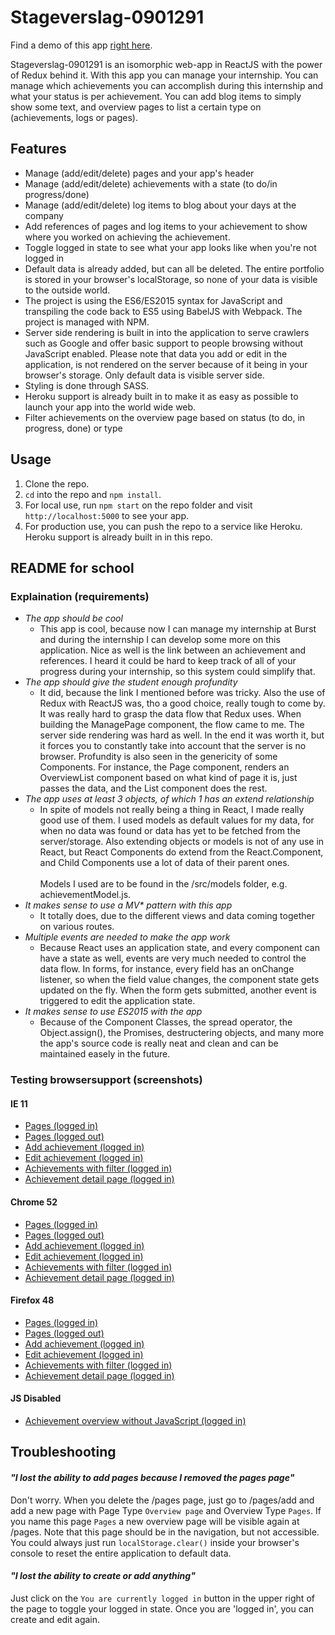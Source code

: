 # Stageverslag-0901291

Find a demo of this app <a href="https://stageverslag-0901291.herokuapp.com" target="_blank">right here</a>.

Stageverslag-0901291 is an isomorphic web-app in ReactJS with the power of Redux behind it. With this app you can manage your internship. You can manage which achievements you can accomplish during this internship and what your status is per achievement. You can add blog items to simply show some text, and overview pages to list a certain type on (achievements, logs or pages).

## Features
- Manage (add/edit/delete) pages and your app's header
- Manage (add/edit/delete) achievements with a state (to do/in progress/done)
- Manage (add/edit/delete) log items to blog about your days at the company
- Add references of pages and log items to your achievement to show where you worked on achieving the achievement.
- Toggle logged in state to see what your app looks like when you're not logged in
- Default data is already added, but can all be deleted. The entire portfolio is stored in your browser's localStorage, so none of your data is visible to the outside world.
- The project is using the ES6/ES2015 syntax for JavaScript and transpiling the code back to ES5 using BabelJS with Webpack. The project is managed with NPM.
- Server side rendering is built in into the application to serve crawlers such as Google and offer basic support to people browsing without JavaScript enabled. Please note that data you add or edit in the application, is not rendered on the server because of it being in your browser's storage. Only default data is visible server side.
- Styling is done through SASS.
- Heroku support is already built in to make it as easy as possible to launch your app into the world wide web.
- Filter achievements on the overview page based on status (to do, in progress, done) or type

## Usage
1. Clone the repo.
2. `cd` into the repo and `npm install`.
3. For local use, run `npm start` on the repo folder and visit `http://localhost:5000` to see your app.
4. For production use, you can push the repo to a service like Heroku. Heroku support is already built in in this repo.

## README for school
### Explaination (requirements)
- *The app should be cool*
  - This app is cool, because now I can manage my internship at Burst and during the internship I can develop some more on this application. Nice as well is the link between an achievement and references. I heard it could be hard to keep track of all of your progress during your internship, so this system could simplify that.
- *The app should give the student enough profundity*
  - It did, because the link I mentioned before was tricky. Also the use of Redux with ReactJS was, tho a good choice, really tough to come by. It was really hard to grasp the data flow that Redux uses. When building the ManagePage component, the flow came to me. The server side rendering was hard as well. In the end it was worth it, but it forces you to constantly take into account that the server is no browser. Profundity is also seen in the genericity of some Components. For instance, the Page component, renders an OverviewList component based on what kind of page it is, just passes the data, and the List component does the rest.
- *The app uses at least 3 objects, of which 1 has an extend relationship*
  - In spite of models not really being a thing in React, I made really good use of them. I used models as default values for my data, for when no data was found or data has yet to be fetched from the server/storage. Also extending objects or models is not of any use in React, but React Components do extend from the React.Component, and Child Components use a lot of data of their parent ones. <br><br>
  Models I used are to be found in the /src/models folder, e.g. achievementModel.js.
- *It makes sense to use a MV\* pattern with this app*
  - It totally does, due to the different views and data coming together on various routes.
- *Multiple events are needed to make the app work*
  - Because React uses an application state, and every component can have a state as well, events are very much needed to control the data flow. In forms, for instance, every field has an onChange listener, so when the field value changes, the component state gets updated on the fly. When the form gets submitted, another event is triggered to edit the application state.
- *It makes sense to use ES2015 with the app*
  - Because of the Component Classes, the spread operator, the Object.assign(), the Promises, destructering objects, and many more the app's source code is really neat and clean and can be maintained easely in the future.

### Testing browsersupport (screenshots)

#### IE 11
- <a href="https://drive.google.com/file/d/0B4ZATWdHNFp3Y0lQVlpQRVYxU00/view?usp=sharing">Pages (logged in)</a>
- <a href="https://drive.google.com/file/d/0B4ZATWdHNFp3S0ZmSzFfWndOVWs/view?usp=sharing">Pages (logged out)</a>
- <a href="https://drive.google.com/file/d/0B4ZATWdHNFp3V2R0RWtwaVkyaFE/view?usp=sharing">Add achievement (logged in)</a>
- <a href="https://drive.google.com/file/d/0B4ZATWdHNFp3TGlHX0ZQcC1hNzg/view?usp=sharing">Edit achievement (logged in)</a>
- <a href="https://drive.google.com/file/d/0B4ZATWdHNFp3aHlHUV9NeFl4eWc/view?usp=sharing">Achievements with filter (logged in)</a>
- <a href="https://drive.google.com/file/d/0B4ZATWdHNFp3OE1GRGZ5OEIyREE/view?usp=sharing">Achievement detail page (logged in)</a>

#### Chrome 52
- <a href="https://drive.google.com/file/d/0B4ZATWdHNFp3TGRsWDdKSUtrMjg/view?usp=sharing">Pages (logged in)</a>
- <a href="https://drive.google.com/file/d/0B4ZATWdHNFp3MHY5RlgwdmZlUGc/view?usp=sharing">Pages (logged out)</a>
- <a href="https://drive.google.com/file/d/0B4ZATWdHNFp3dWdlQ2lWckpCdE0/view?usp=sharing">Add achievement (logged in)</a>
- <a href="https://drive.google.com/file/d/0B4ZATWdHNFp3N3VyMERKLTJmU0k/view?usp=sharing">Edit achievement (logged in)</a>
- <a href="https://drive.google.com/file/d/0B4ZATWdHNFp3WVduNnNxcUx4ZHM/view?usp=sharing">Achievements with filter (logged in)</a>
- <a href="https://drive.google.com/file/d/0B4ZATWdHNFp3RGVDV25PQWRNYnM/view?usp=sharing">Achievement detail page (logged in)</a>

#### Firefox 48
- <a href="https://drive.google.com/file/d/0B4ZATWdHNFp3YjQ1a1NfbFFNWXc/view?usp=sharing">Pages (logged in)</a>
- <a href="https://drive.google.com/file/d/0B4ZATWdHNFp3aDFMNTVsLUx6eFE/view?usp=sharing">Pages (logged out)</a>
- <a href="https://drive.google.com/file/d/0B4ZATWdHNFp3bG05ZzZYdFlJRWs/view?usp=sharing">Add achievement (logged in)</a>
- <a href="https://drive.google.com/file/d/0B4ZATWdHNFp3NW0yZEpYY3JJUFE/view?usp=sharing">Edit achievement (logged in)</a>
- <a href="https://drive.google.com/file/d/0B4ZATWdHNFp3bm9jT3ZfU0hHQW8/view?usp=sharing">Achievements with filter (logged in)</a>
- <a href="https://drive.google.com/file/d/0B4ZATWdHNFp3bmRWTklzcjI0bzg/view?usp=sharing">Achievement detail page (logged in)</a>

#### JS Disabled
- <a href="https://drive.google.com/file/d/0B4ZATWdHNFp3Q3JNaUVDSU9xTFE/view?usp=sharing">Achievement overview without JavaScript (logged in)</a>

## Troubleshooting
#### *"I lost the ability to add pages because I removed the pages page"*
 Don't worry. When you delete the /pages page, just go to /pages/add and add a new page with Page Type `Overview page` and Overview Type `Pages`. If you name this page `Pages` a new overview page will be visible again at /pages. Note that this page should be in the navigation, but not accessible. You could always just run `localStorage.clear()` inside your browser's console to reset the entire application to default data.
#### *"I lost the ability to create or add anything"*
Just click on the `You are currently logged in` button in the upper right of the page to toggle your logged in state. Once you are 'logged in', you can create and edit again.

